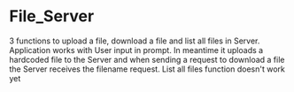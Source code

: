 # File_Server

3 functions to upload a file, download a file and list all files in Server.
Application works with User input in prompt.
In meantime it uploads a hardcoded file to the Server and when sending a request to download a file the Server receives the filename request.
List all files function doesn't work yet

